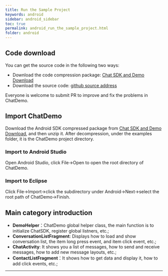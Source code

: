 ```yaml
---
title: Run the Sample Project
keywords: android
sidebar: android_sidebar
toc: true
permalink: android_run_the_sample_project.html
folder: android
---
```


## Code download

You can get the source code in the following two ways:

-   Download the code compression package: [Chat SDK and Demo
        Download](https://www.easemob.com/download/im)
-   Download the source code: [github source address](https://github.com/HyphenateInc/Hyphenate-Demo-Android)

Everyone is welcome to submit PR to improve and fix the problems in ChatDemo.

## Import ChatDemo

Download the Android SDK compressed package from [Chat SDK and Demo Download](https://www.easemob.com/download/im), and then unzip it. After decompression, under the examples folder, it is the ChatDemo project directory.

### Import to Android Studio

Open Android Studio, click File→Open to open the root directory of ChatDemo. 

### Import to Eclipse

Click File→Import→click the subdirectory under Android→Next→select the root path of ChatDemo→Finish.

## Main category introduction

-   **DemoHelper**：ChatDemo global helper class, the main function is to initialize ChatSDK, register global listners, etc.;
-   **ConversationListFragment**: Displays how to load and show conversation list, the item long press event, and item click event, etc.;
-   **ChatActivity**: It shows you a list of messages, how to send and receive messages, how to add new message layouts, etc.;
-   **ContactListFragment**：It shows how to get data and display it, how to add click events, etc.;


------------------------------------------------------------------------
